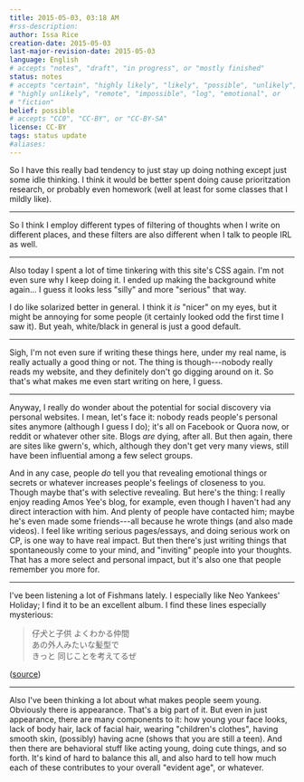```yaml
---
title: 2015-05-03, 03:18 AM
#rss-description: 
author: Issa Rice
creation-date: 2015-05-03
last-major-revision-date: 2015-05-03
language: English
# accepts "notes", "draft", "in progress", or "mostly finished"
status: notes
# accepts "certain", "highly likely", "likely", "possible", "unlikely",
# "highly unlikely", "remote", "impossible", "log", "emotional", or
# "fiction"
belief: possible
# accepts "CC0", "CC-BY", or "CC-BY-SA"
license: CC-BY
tags: status update
#aliases: 
---
```


So I have this really bad tendency to just stay up doing nothing except
just some idle thinking. I think it would be better spent doing cause
prioritzation research, or probably even homework (well at least for
some classes that I mildly like).

---

So I think I employ different types of filtering of thoughts when I
write on different places, and these filters are also different when I
talk to people IRL as well.  


---

Also today I spent a lot of time tinkering with this site's CSS again.
I'm not even sure why I keep doing it.  I ended up making the background
white again... I guess it looks less "silly" and more "serious" that
way.

I do like solarized better in general.  I think it *is* "nicer" on my
eyes, but it might be annoying for some people (it certainly looked odd
the first time I saw it).  But yeah, white/black in general is just a
good default.

---

Sigh, I'm not even sure if writing these things here, under my real
name, is really actually a good thing or not.  The thing is
though---nobody really reads my website, and they definitely don't go
digging around on it.  So that's what makes me even start writing on
here, I guess.

---

Anyway, I really do wonder about the potential for social discovery via
personal websites.  I mean, let's face it: nobody reads people's
personal sites anymore (although I guess I do); it's all on Facebook or
Quora now, or reddit or whatever other site.  Blogs *are* dying,
after all.  But then again, there are sites like gwern's, which, although
they don't get very many views, still have been influential among a few
select groups. 

And in any case, people *do* tell you that revealing emotional things or
secrets or whatever increases people's feelings of closeness to you.
Though maybe that's with selective revealing.  But here's the thing: I
really enjoy reading Amos Yee's blog, for example, even though I haven't
had any direct interaction with him.  And plenty of people have
contacted him; maybe he's even made some friends---all because he wrote
things (and also made videos).  I feel like writing serious
pages/essays, and doing serious work on CP, is one way to have real
impact.  But then there's just writing things that spontaneously come to
your mind, and "inviting" people into your thoughts.  That has a more
select and personal impact, but it's also one that people remember you
more for.

---

I've been listening a lot of Fishmans lately.  I especially like Neo
Yankees' Holiday; I find it to be an excellent album.  I find these
lines especially mysterious:

> 仔犬と子供 よくわかる仲間 \
> あの外人みたいな髪型で \
> きっと 同じことを考えてるぜ

([source](http://j-lyric.net/artist/a05297c/l01e923.html))

---

Also I've been thinking a lot about what makes people seem young.
Obviously there is appearance.  That's  a big part of it.  But even in
just appearance, there are many components to it: how young your face
looks, lack of body hair, lack of facial hair, wearing "children's
clothes", having smooth skin, (possibly) having acne (shows that you are
still a teen).  And then there are behavioral stuff like acting young,
doing cute things, and so forth.  It's kind of hard to balance this all,
and also hard to tell how much each of these contributes to your overall
"evident age", or whatever.
